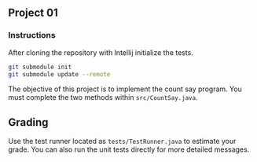 ## Project 01

### Instructions

After cloning the repository with Intellij initialize the tests.

``` sh
git submodule init
git submodule update --remote
```

The objective of this project is to implement the count say program.
You must complete the two methods within ```src/CountSay.java```.

## Grading

Use the test runner located as ```tests/TestRunner.java``` to estimate your grade.
You can also run the unit tests directly for more detailed messages.
